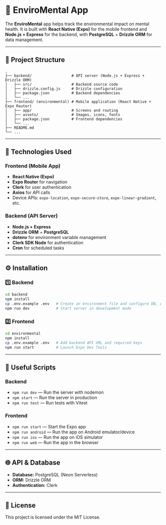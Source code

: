 # 🌱 EnviroMental App

The **EnviroMental** app helps track the environmental impact on mental health.
It is built with **React Native (Expo)** for the mobile frontend and **Node.js + Express** for the backend, with **PostgreSQL** + **Drizzle ORM** for data management.

---

## 📂 Project Structure

```
.
├── backend/                  # API server (Node.js + Express + Drizzle ORM)
│   ├── src/                  # Backend source code
│   ├── drizzle.config.js     # Drizzle configuration
│   ├── package.json          # Backend dependencies
│   └── ...
├── frontend/ (environmental) # Mobile application (React Native + Expo Router)
│   ├── app/                  # Screens and routing
│   ├── assets/               # Images, icons, fonts
│   ├── package.json          # Frontend dependencies
│   └── ...
├── README.md
└── ...
```

---

## 🚀 Technologies Used

### Frontend (Mobile App)

* **React Native (Expo)**
* **Expo Router** for navigation
* **Clerk** for user authentication
* **Axios** for API calls
* Device APIs: `expo-location`, `expo-secure-store`, `expo-linear-gradient`, etc.

### Backend (API Server)

* **Node.js + Express**
* **Drizzle ORM** + **PostgreSQL**
* **dotenv** for environment variable management
* **Clerk SDK Node** for authentication
* **Cron** for scheduled tasks

---

## ⚙️ Installation

### 1️⃣ Backend

```bash
cd backend
npm install
cp .env.example .env   # Create an environment file and configure DB, API keys, etc.
npm run dev            # Start server in development mode
```

### 2️⃣ Frontend

```bash
cd environmental
npm install
cp .env.example .env   # Add backend API URL and required keys
npm run start          # Launch Expo Dev Tools
```

---

## 📌 Useful Scripts

### Backend

* `npm run dev` — Run the server with nodemon
* `npm start` — Run the server in production
* `npm run test` — Run tests with Vitest

### Frontend

* `npm run start` — Start the Expo app
* `npm run android` — Run the app on Android emulator/device
* `npm run ios` — Run the app on iOS simulator
* `npm run web` — Run the app in the browser

---

## 🌐 API & Database

* **Database:** PostgreSQL (Neon Serverless)
* **ORM:** Drizzle ORM
* **Authentication:** Clerk

---

## 📄 License

This project is licensed under the MIT License.
